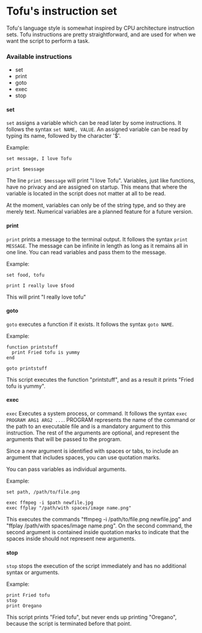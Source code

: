 # Tofu's instruction set

Tofu's language style is somewhat inspired by CPU architecture instruction sets. Tofu instructions are pretty straightforward, and are used for when we want the script to perform a task.

### Available instructions

* set
* print
* goto
* exec
* stop


#### set

`set` assigns a variable which can be read later by some instructions. It follows the syntax `set NAME, VALUE`. An assigned variable can be read by typing its name, followed by the character '$'.

Example:

```
set message, I love Tofu

print $message
```

The line `print $message` will print "I love Tofu". Variables, just like functions, have no privacy and are assigned on startup. This means that where the variable is located in the script does not matter at all to be read.

At the moment, variables can only be of the string type, and so they are merely text. Numerical variables are a planned feature for a future version.

#### print

`print` prints a message to the terminal output. It follows the syntax `print MESSAGE`. The message can be infinite in length as long as it remains all in one line. You can read variables and pass them to the message.

Example:

```
set food, tofu

print I really love $food
```
This will print "I really love tofu"

#### goto

`goto` executes a function if it exists. It follows the syntax `goto NAME`.

Example:

```
function printstuff
  print Fried tofu is yummy
end

goto printstuff
```
This script executes the function "printstuff", and as a result it prints "Fried tofu is yummy".

#### exec

`exec` Executes a system process, or command. It follows the syntax `exec PROGRAM ARG1 ARG2 ...`. PROGRAM represents the name of the command or the path to an executable file and is a mandatory argument to this instruction. The rest of the arguments are optional, and represent the arguments that will be passed to the program.

Since a new argument is identified with spaces or tabs, to include an argument that includes spaces, you can use quotation marks.

You can pass variables as individual arguments.

Example:

```
set path, /path/to/file.png

exec ffmpeg -i $path newfile.jpg
exec ffplay "/path/with spaces/image name.png"
```
This executes the commands "ffmpeg -i /path/to/file.png newfile.jpg" and "ffplay /path/with spaces/image name.png". On the second command, the second argument is contained inside quotation marks to indicate that the spaces inside should not represent new arguments.

#### stop

`stop` stops the execution of the script immediately and has no additional syntax or arguments.

Example:

```
print Fried tofu
stop
print Oregano
```
This script prints "Fried tofu", but never ends up printing "Oregano", because the script is terminated before that point.

